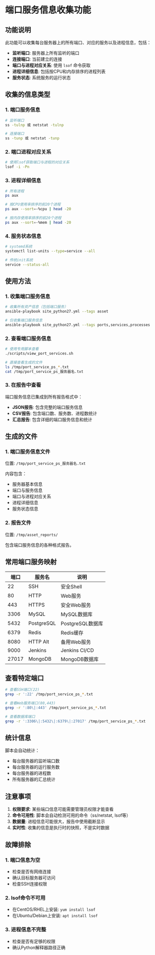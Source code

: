 # 端口服务信息收集功能

## 功能说明

此功能可以收集每台服务器上的所有端口、对应的服务以及进程信息，包括：

- **监听端口**: 服务器上所有监听的端口
- **连接端口**: 当前建立的连接
- **端口与进程对应关系**: 使用 `lsof` 命令获取
- **进程详细信息**: 包括按CPU和内存排序的进程列表
- **服务状态**: 系统服务的运行状态

## 收集的信息类型

### 1. 端口服务信息
```bash
# 监听端口
ss -tulnp 或 netstat -tulnp

# 连接端口
ss -tunp 或 netstat -tunp
```

### 2. 端口进程对应关系
```bash
# 使用lsof获取端口与进程的对应关系
lsof -i -Pn
```

### 3. 进程详细信息
```bash
# 所有进程
ps aux

# 按CPU使用率排序的前20个进程
ps aux --sort=-%cpu | head -20

# 按内存使用率排序的前20个进程
ps aux --sort=-%mem | head -20
```

### 4. 服务状态信息
```bash
# systemd系统
systemctl list-units --type=service --all

# 传统init系统
service --status-all
```

## 使用方法

### 1. 收集端口服务信息

```bash
# 收集所有资产信息（包括端口服务）
ansible-playbook site_python27.yml --tags asset

# 仅收集端口服务信息
ansible-playbook site_python27.yml --tags ports,services,processes
```

### 2. 查看端口服务信息

```bash
# 使用专用脚本查看
./scripts/view_port_services.sh

# 直接查看生成的文件
ls /tmp/port_service_ps_*.txt
cat /tmp/port_service_ps_服务器名.txt
```

### 3. 在报告中查看

端口服务信息已集成到所有报告格式中：

- **JSON报告**: 包含完整的端口服务信息
- **CSV报告**: 包含端口数、服务数、进程数统计
- **汇总报告**: 包含详细的端口服务信息和统计

## 生成的文件

### 1. 端口服务信息文件
位置: `/tmp/port_service_ps_服务器名.txt`

内容包含：
- 服务器基本信息
- 端口与服务信息
- 端口与进程对应关系
- 进程详细信息
- 服务状态信息

### 2. 报告文件
位置: `/tmp/asset_reports/`

包含端口服务信息的各种格式报告。

## 常用端口服务映射

| 端口 | 服务名 | 说明 |
|------|--------|------|
| 22 | SSH | 安全Shell |
| 80 | HTTP | Web服务 |
| 443 | HTTPS | 安全Web服务 |
| 3306 | MySQL | MySQL数据库 |
| 5432 | PostgreSQL | PostgreSQL数据库 |
| 6379 | Redis | Redis缓存 |
| 8080 | HTTP Alt | 备用Web服务 |
| 9000 | Jenkins | Jenkins CI/CD |
| 27017 | MongoDB | MongoDB数据库 |

## 查看特定端口

```bash
# 查看SSH端口(22)
grep -r ':22' /tmp/port_service_ps_*.txt

# 查看Web服务端口(80,443)
grep -r ':80\|:443' /tmp/port_service_ps_*.txt

# 查看数据库端口
grep -r ':3306\|:5432\|:6379\|:27017' /tmp/port_service_ps_*.txt
```

## 统计信息

脚本会自动统计：
- 每台服务器的监听端口数
- 每台服务器的运行服务数
- 每台服务器的进程数
- 所有服务器的汇总统计

## 注意事项

1. **权限要求**: 某些端口信息可能需要管理员权限才能查看
2. **命令可用性**: 脚本会自动检测可用的命令（ss/netstat, lsof等）
3. **数据量**: 进程信息可能很大，报告中使用截断显示
4. **实时性**: 收集的信息是执行时的快照，不是实时数据

## 故障排除

### 1. 端口信息为空
- 检查是否有网络连接
- 确认目标服务器可访问
- 检查SSH连接权限

### 2. lsof命令不可用
- 在CentOS/RHEL上安装: `yum install lsof`
- 在Ubuntu/Debian上安装: `apt install lsof`

### 3. 进程信息不完整
- 检查是否有足够的权限
- 确认Python解释器路径正确 